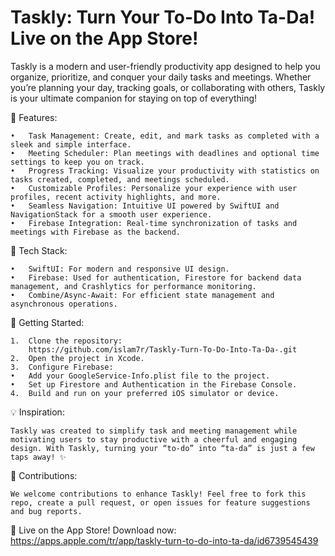 # Taskly: Turn Your To-Do Into Ta-Da! Live on the App Store!
Taskly is a modern and user-friendly productivity app designed to help you organize, prioritize, and conquer your daily tasks and meetings. Whether you’re planning your day, tracking goals, or collaborating with others, Taskly is your ultimate companion for staying on top of everything!

🌟 Features:

	•	Task Management: Create, edit, and mark tasks as completed with a sleek and simple interface.
	•	Meeting Scheduler: Plan meetings with deadlines and optional time settings to keep you on track.
	•	Progress Tracking: Visualize your productivity with statistics on tasks created, completed, and meetings scheduled.
	•	Customizable Profiles: Personalize your experience with user profiles, recent activity highlights, and more.
	•	Seamless Navigation: Intuitive UI powered by SwiftUI and NavigationStack for a smooth user experience.
	•	Firebase Integration: Real-time synchronization of tasks and meetings with Firebase as the backend.

📱 Tech Stack:

	•	SwiftUI: For modern and responsive UI design.
	•	Firebase: Used for authentication, Firestore for backend data management, and Crashlytics for performance monitoring.
	•	Combine/Async-Await: For efficient state management and asynchronous operations.

🚀 Getting Started:

	1.	Clone the repository:
 		https://github.com/islam7r/Taskly-Turn-To-Do-Into-Ta-Da-.git
 	2.	Open the project in Xcode.
	3.	Configure Firebase:
	•	Add your GoogleService-Info.plist file to the project.
	•	Set up Firestore and Authentication in the Firebase Console.
	4.	Build and run on your preferred iOS simulator or device.

💡 Inspiration:


    Taskly was created to simplify task and meeting management while motivating users to stay productive with a cheerful and engaging design. With Taskly, turning your “to-do” into “ta-da” is just a few taps away! ✨

🙌 Contributions:

    We welcome contributions to enhance Taskly! Feel free to fork this repo, create a pull request, or open issues for feature suggestions and bug reports.
🚀 Live on the App Store! Download now: https://apps.apple.com/tr/app/taskly-turn-to-do-into-ta-da/id6739545439
